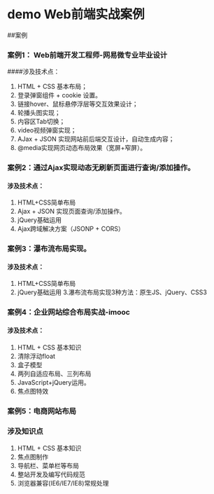 # demo Web前端实战案例
##案例
### 案例1： Web前端开发工程师-网易微专业毕业设计
####涉及技术点：
1. HTML + CSS 基本布局；
2. 登录弹窗组件 + cookie 设置。 
3. 链接hover、鼠标悬停浮层等交互效果设计；
4. 轮播头图实现；
5. 内容区Tab切换；
6. video视频弹窗实现；
7. AJax + JSON 实现网站前后端交互设计，自动生成内容；
8. @media实现网页动态布局效果（宽屏+窄屏）。

### 案例2：通过Ajax实现动态无刷新页面进行查询/添加操作。
#### 涉及技术点：
1. HTML+CSS简单布局
2. Ajax + JSON 实现页面查询/添加操作。
3. jQuery基础运用
4. Ajax跨域解决方案（JSONP + CORS）

### 案例3：瀑布流布局实现。
#### 涉及技术点：
1. HTML+CSS简单布局
2. jQuery基础运用
3.瀑布流布局实现3种方法：原生JS、jQuery、CSS3

### 案例4：企业网站综合布局实战-imooc
#### 涉及技术点：
1. HTML + CSS 基本知识
2. 清除浮动float
3. 盒子模型
4. 两列自适应布局、三列布局
5. JavaScript+jQuery运用。
6. 焦点图特效

### 案例5：电商网站布局
### 涉及知识点
1. HTML + CSS 基本知识
2. 焦点图制作
3. 导航栏、菜单栏等布局
4. 整站开发及编写代码规范
5. 浏览器兼容(IE6/IE7/IE8)常规处理
